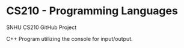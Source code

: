 # CS210 - Programming Languages
SNHU CS210 GitHub Project

C++ Program utilizing the console for input/output.
